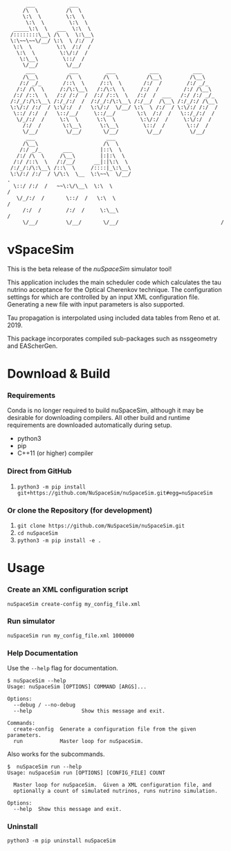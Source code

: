 ```
      ___           ___
     /\  \         /\  \
     \:\  \        \:\  \
      \:\  \        \:\  \
  _____\:\  \   ___  \:\  \
 /::::::::\__\ /\  \  \:\__\
 \:\~~\~~\/__/ \:\  \ /:/  /
  \:\  \        \:\  /:/  /
   \:\  \        \:\/:/  /
    \:\__\        \::/  /
     \/__/         \/__/
      ___           ___         ___           ___           ___
     /\__\         /\  \       /\  \         /\__\         /\__\
    /:/ _/_       /::\  \     /::\  \       /:/  /        /:/ _/_
   /:/ /\  \     /:/\:\__\   /:/\:\  \     /:/  /        /:/ /\__\
  /:/ /::\  \   /:/ /:/  /  /:/ /::\  \   /:/  /  ___   /:/ /:/ _/_
 /:/_/:/\:\__\ /:/_/:/  /  /:/_/:/\:\__\ /:/__/  /\__\ /:/_/:/ /\__\
 \:\/:/ /:/  / \:\/:/  /   \:\/:/  \/__/ \:\  \ /:/  / \:\/:/ /:/  /
  \::/ /:/  /   \::/__/     \::/__/       \:\  /:/  /   \::/_/:/  /
   \/_/:/  /     \:\  \      \:\  \        \:\/:/  /     \:\/:/  /
     /:/  /       \:\__\      \:\__\        \::/  /       \::/  /
     \/__/         \/__/       \/__/         \/__/         \/__/
      ___                       ___
     /\__\                     /\  \
    /:/ _/_       ___         |::\  \
   /:/ /\  \     /\__\        |:|:\  \
  /:/ /::\  \   /:/__/      __|:|\:\  \
 /:/_/:/\:\__\ /::\  \     /::::|_\:\__\
 \:\/:/ /:/  / \/\:\  \__  \:\~~\  \/__/                                 .
  \::/ /:/  /   ~~\:\/\__\  \:\  \                                      /
   \/_/:/  /       \::/  /   \:\  \                                    /
     /:/  /        /:/  /     \:\__\                                  /
     \/__/         \/__/       \/__/                                 /

```

# νSpaceSim

This is the beta release of the *nuSpaceSim* simulator tool!

This application includes the main scheduler code which calculates the tau
nutrino acceptance for the Optical Cherenkov technique. The configuration
settings for which are controlled by an input XML configuration file. Generating
a new file with input parameters is also supported.

Tau propagation is interpolated using included data tables from Reno et at.
2019.

This package incorporates compiled sub-packages such as nssgeometry and
EAScherGen.


# Download & Build

### Requirements

Conda is no longer required to build nuSpaceSim, although it may be desirable
for downloading compilers. All other build and runtime requirements are 
downloaded automatically during setup.

 * python3
 * pip
 * C++11 (or higher) compiler

### Direct from GitHub

1. `python3 -m pip install git+https://github.com/NuSpaceSim/nuSpaceSim.git#egg=nuSpaceSim`

### Or clone the Repository (for development)

1. `git clone https://github.com/NuSpaceSim/nuSpaceSim.git`
2. `cd nuSpaceSim`
3. `python3 -m pip install -e .`

# Usage

### Create an XML configuration script

`nuSpaceSim create-config my_config_file.xml`

### Run simulator

`nuSpaceSim run my_config_file.xml 1000000`

### Help Documentation

Use the `--help` flag for documentation.

```
$ nuSpaceSim --help
Usage: nuSpaceSim [OPTIONS] COMMAND [ARGS]...

Options:
  --debug / --no-debug
  --help                Show this message and exit.

Commands:
  create-config  Generate a configuration file from the given parameters.
  run            Master loop for nuSpaceSim.
```

Also works for the subcommands.

```
$  nuSpaceSim run --help
Usage: nuSpaceSim run [OPTIONS] [CONFIG_FILE] COUNT

  Master loop for nuSpaceSim.  Given a XML configuration file, and
  optionally a count of simulated nutrinos, runs nutrino simulation.

Options:
  --help  Show this message and exit.
```

### Uninstall

`python3 -m pip uninstall nuSpaceSim`

